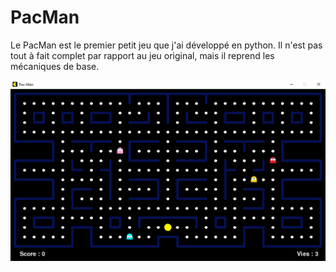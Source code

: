 # PacMan

Le PacMan est le premier petit jeu que j'ai développé en python. Il n'est pas tout à fait complet par rapport au jeu original, mais il reprend les mécaniques de base.

![modem](images/pacman.png "modem")
